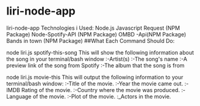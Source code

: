 # liri-node-app
liri-node-app
Technologies i Used:
                     Node.js
                     Javascript
                     Request (NPM Package)
                     Node-Spotify-API (NPM Package)
                     OMBD -Api(NPM Package)
                     Bands in town (NPM Package)
##What Each Command Should Do:

node liri.js spotify-this-song <song name here>
	This will show the following information about the song in your terminal/bash window
:-Artist(s)
:-The song's name
:-A preview link of the song from Spotify
:-The album that the song is from

node liri.js movie-this <movie name here>
	This will output the following information to your terminal/bash window:
:-Title of the movie.
:-Year the movie came out.
:-IMDB Rating of the movie.
:-Country where the movie was produced.
:-Language of the movie.
:-Plot of the movie.
:_Actors in the movie.


